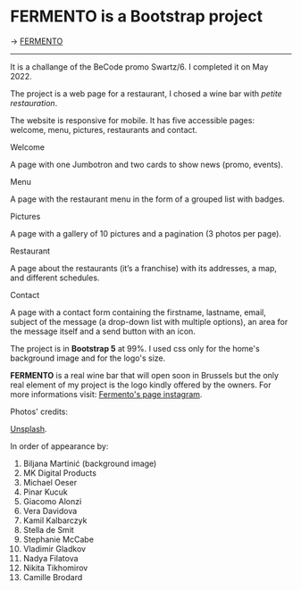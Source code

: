 # FERMENTO is a Bootstrap project

-> [FERMENTO](https://ariannatelesca.github.io/Restaurant/)

---

It is a challange of the BeCode promo Swartz/6. I completed it on May 2022.    

The project is a web page for a restaurant, I chosed a wine bar with *petite restauration*.  

The website is responsive for mobile. It has five accessible pages: welcome, menu, pictures, restaurants and contact.  

Welcome

A page with one Jumbotron and two cards to show news (promo, events).  

Menu

A page with the restaurant menu in the form of a grouped list with badges.  

Pictures

A page with a gallery of 10 pictures and a pagination (3 photos per page).  

Restaurant

A page about the restaurants (it’s a franchise) with its addresses, a map, and different schedules.  

Contact

A page with a contact form containing the firstname, lastname, email, subject of the message (a drop-down list with multiple options), an area for the message itself and a send button with an icon.  


The project is in **Bootstrap 5** at 99%. I used css only for the home's background image and for the logo's size.  

**FERMENTO** is a real wine bar that will open soon in Brussels but the only real element of my project is the logo kindly offered by the owners. 
For more informations visit: [Fermento's page instagram](https://www.instagram.com/fermentowinebar/?hl=en).  


Photos' credits:  

[Unsplash](https://unsplash.com/s/photos/wine-glass?utm_source=unsplash&utm_medium=referral&utm_content=creditCopyText).    

In order of appearance by:

1. Biljana Martinić (background image)
2. MK Digital Products 
3. Michael Oeser  
4. Pinar Kucuk
5. Giacomo Alonzi
6. Vera Davidova
7. Kamil Kalbarczyk
8. Stella de Smit
9. Stephanie McCabe
10. Vladimir Gladkov
11. Nadya Filatova
12. Nikita Tikhomirov
13. Camille Brodard


 
   
      
 
    

  
  